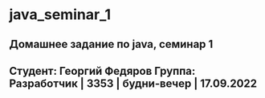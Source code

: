 # java_seminar_1
## Домашнее задание по java, семинар 1
## Студент: Георгий Федяров Группа: Разработчик | 3353 | будни-вечер | 17.09.2022
